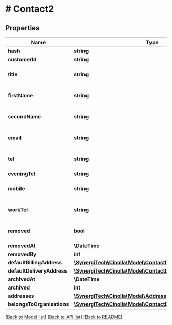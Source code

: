 # # Contact2

## Properties

Name | Type | Description | Notes
------------ | ------------- | ------------- | -------------
**hash** | **string** |  | [optional]
**customerId** | **string** |  | [optional]
**title** | **string** |  | [optional] [default to '']
**firstName** | **string** |  | [optional] [default to '']
**secondName** | **string** |  | [optional] [default to '']
**email** | **string** |  | [optional] [default to '']
**tel** | **string** |  | [optional] [default to '']
**eveningTel** | **string** |  | [optional]
**mobile** | **string** |  | [optional] [default to '']
**workTel** | **string** |  | [optional] [default to '']
**removed** | **bool** |  | [optional] [default to false]
**removedAt** | **\DateTime** |  | [optional]
**removedBy** | **int** |  | [optional]
**defaultBillingAddress** | [**\SynergiTech\Cinolla\Model\ContactDefaultBillingAddress**](ContactDefaultBillingAddress.md) |  | [optional]
**defaultDeliveryAddress** | [**\SynergiTech\Cinolla\Model\ContactDefaultBillingAddress**](ContactDefaultBillingAddress.md) |  | [optional]
**archivedAt** | **\DateTime** |  | [optional]
**archived** | **int** |  | [optional]
**addresses** | [**\SynergiTech\Cinolla\Model\Address[]**](Address.md) |  |
**belongsToOrganisations** | [**\SynergiTech\Cinolla\Model\ContactBelongsToOrganisation2[]**](ContactBelongsToOrganisation2.md) |  |

[[Back to Model list]](../../README.md#models) [[Back to API list]](../../README.md#endpoints) [[Back to README]](../../README.md)
